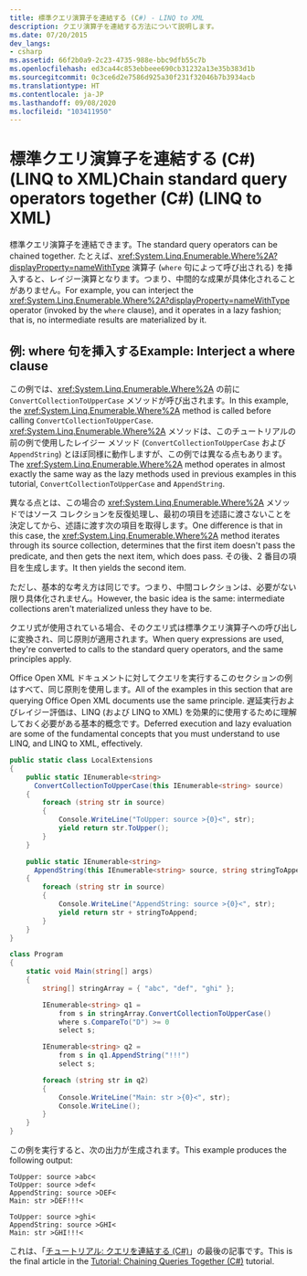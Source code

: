```yaml
---
title: 標準クエリ演算子を連結する (C#) - LINQ to XML
description: クエリ演算子を連結する方法について説明します。
ms.date: 07/20/2015
dev_langs:
- csharp
ms.assetid: 66f2b0a9-2c23-4735-988e-bbc9dfb55c7b
ms.openlocfilehash: ed3ca44c853ebbeee690cb31232a13e35b383d1b
ms.sourcegitcommit: 0c3ce6d2e7586d925a30f231f32046b7b3934acb
ms.translationtype: HT
ms.contentlocale: ja-JP
ms.lasthandoff: 09/08/2020
ms.locfileid: "103411950"
---
```

# <a name="chain-standard-query-operators-together-c-linq-to-xml"></a><span data-ttu-id="e2c8b-103">標準クエリ演算子を連結する (C#) (LINQ to XML)</span><span class="sxs-lookup"><span data-stu-id="e2c8b-103">Chain standard query operators together (C#) (LINQ to XML)</span></span>

<span data-ttu-id="e2c8b-104">標準クエリ演算子を連結できます。</span><span class="sxs-lookup"><span data-stu-id="e2c8b-104">The standard query operators can be chained together.</span></span> <span data-ttu-id="e2c8b-105">たとえば、<xref:System.Linq.Enumerable.Where%2A?displayProperty=nameWithType> 演算子 (`where` 句によって呼び出される) を挿入すると、レイジー演算となります。つまり、中間的な成果が具体化されることがありません。</span><span class="sxs-lookup"><span data-stu-id="e2c8b-105">For example, you can interject the <xref:System.Linq.Enumerable.Where%2A?displayProperty=nameWithType> operator (invoked by the `where` clause), and it operates in a lazy fashion; that is, no intermediate results are materialized by it.</span></span>

## <a name="example-interject-a-where-clause"></a><span data-ttu-id="e2c8b-106">例: where 句を挿入する</span><span class="sxs-lookup"><span data-stu-id="e2c8b-106">Example: Interject a where clause</span></span>

<span data-ttu-id="e2c8b-107">この例では、<xref:System.Linq.Enumerable.Where%2A> の前に `ConvertCollectionToUpperCase` メソッドが呼び出されます。</span><span class="sxs-lookup"><span data-stu-id="e2c8b-107">In this example, the <xref:System.Linq.Enumerable.Where%2A> method is called before calling `ConvertCollectionToUpperCase`.</span></span> <span data-ttu-id="e2c8b-108"><xref:System.Linq.Enumerable.Where%2A> メソッドは、このチュートリアルの前の例で使用したレイジー メソッド (`ConvertCollectionToUpperCase` および `AppendString`) とほぼ同様に動作しますが、この例では異なる点もあります。</span><span class="sxs-lookup"><span data-stu-id="e2c8b-108">The <xref:System.Linq.Enumerable.Where%2A> method operates in almost exactly the same way as the lazy methods used in previous examples in this tutorial, `ConvertCollectionToUpperCase` and `AppendString`.</span></span>

<span data-ttu-id="e2c8b-109">異なる点とは、この場合の <xref:System.Linq.Enumerable.Where%2A> メソッドではソース コレクションを反復処理し、最初の項目を述語に渡さないことを決定してから、述語に渡す次の項目を取得します。</span><span class="sxs-lookup"><span data-stu-id="e2c8b-109">One difference is that in this case, the <xref:System.Linq.Enumerable.Where%2A> method iterates through its source collection, determines that the first item doesn't pass the predicate, and then gets the next item, which does pass.</span></span> <span data-ttu-id="e2c8b-110">その後、2 番目の項目を生成します。</span><span class="sxs-lookup"><span data-stu-id="e2c8b-110">It then yields the second item.</span></span>

<span data-ttu-id="e2c8b-111">ただし、基本的な考え方は同じです。つまり、中間コレクションは、必要がない限り具体化されません。</span><span class="sxs-lookup"><span data-stu-id="e2c8b-111">However, the basic idea is the same: intermediate collections aren't materialized unless they have to be.</span></span>

<span data-ttu-id="e2c8b-112">クエリ式が使用されている場合、そのクエリ式は標準クエリ演算子への呼び出しに変換され、同じ原則が適用されます。</span><span class="sxs-lookup"><span data-stu-id="e2c8b-112">When query expressions are used, they're converted to calls to the standard query operators, and the same principles apply.</span></span>

<span data-ttu-id="e2c8b-113">Office Open XML ドキュメントに対してクエリを実行するこのセクションの例はすべて、同じ原則を使用します。</span><span class="sxs-lookup"><span data-stu-id="e2c8b-113">All of the examples in this section that are querying Office Open XML documents use the same principle.</span></span> <span data-ttu-id="e2c8b-114">遅延実行およびレイジー評価は、LINQ (および LINQ to XML) を効果的に使用するために理解しておく必要がある基本的概念です。</span><span class="sxs-lookup"><span data-stu-id="e2c8b-114">Deferred execution and lazy evaluation are some of the fundamental concepts that you must understand to use LINQ, and LINQ to XML, effectively.</span></span>

```csharp
public static class LocalExtensions
{
    public static IEnumerable<string>
      ConvertCollectionToUpperCase(this IEnumerable<string> source)
    {
        foreach (string str in source)
        {
            Console.WriteLine("ToUpper: source >{0}<", str);
            yield return str.ToUpper();
        }
    }

    public static IEnumerable<string>
      AppendString(this IEnumerable<string> source, string stringToAppend)
    {
        foreach (string str in source)
        {
            Console.WriteLine("AppendString: source >{0}<", str);
            yield return str + stringToAppend;
        }
    }
}

class Program
{
    static void Main(string[] args)
    {
        string[] stringArray = { "abc", "def", "ghi" };

        IEnumerable<string> q1 =
            from s in stringArray.ConvertCollectionToUpperCase()
            where s.CompareTo("D") >= 0
            select s;

        IEnumerable<string> q2 =
            from s in q1.AppendString("!!!")
            select s;

        foreach (string str in q2)
        {
            Console.WriteLine("Main: str >{0}<", str);
            Console.WriteLine();
        }
    }
}
```

<span data-ttu-id="e2c8b-115">この例を実行すると、次の出力が生成されます。</span><span class="sxs-lookup"><span data-stu-id="e2c8b-115">This example produces the following output:</span></span>

```output
ToUpper: source >abc<
ToUpper: source >def<
AppendString: source >DEF<
Main: str >DEF!!!<

ToUpper: source >ghi<
AppendString: source >GHI<
Main: str >GHI!!!<
```

<span data-ttu-id="e2c8b-116">これは、「[チュートリアル: クエリを連結する (C#)](chain-queries-example.md)」の最後の記事です。</span><span class="sxs-lookup"><span data-stu-id="e2c8b-116">This is the final article in the [Tutorial: Chaining Queries Together (C#)](chain-queries-example.md) tutorial.</span></span>
